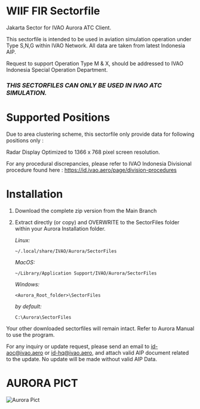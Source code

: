 # WIIF FIR Sectorfile
Jakarta Sector for IVAO Aurora ATC Client.

This sectorfile is intended to be used in aviation simulation operation under Type S,N,G within IVAO Network. All data are taken from latest Indonesia AIP.

Request to support Operation Type M & X, should be addressed to IVAO Indonesia Special Operation Department.

### ***THIS SECTORFILES CAN ONLY BE USED IN IVAO ATC SIMULATION.***

# Supported Positions
Due to area clustering scheme, this sectorfile only provide data for following positions only :

Radar Display Optimized to 1366 x 768 pixel screen resolution.

For any procedural discrepancies, please refer to IVAO Indonesia Divisional procedure found here : https://id.ivao.aero/page/division-procedures

# Installation
1. Download the complete zip version from the Main Branch
2. Extract directly (or copy) and OVERWRITE to the SectorFiles folder within your Aurora Installation folder.
   
   *Linux:*
   
   ```~/.local/share/IVAO/Aurora/SectorFiles```
   
   *MacOS:*
   
   ```~/Library/Application Support/IVAO/Aurora/SectorFiles```
   
   *Windows:*
   
   ```<Aurora_Root_folder>\SectorFiles```
   
   *by default:*
   
   ```C:\Aurora\SectorFiles```

Your other downloaded sectorfiles will remain intact.
Refer to Aurora Manual to use the program.

For any inquiry or update request, please send an email to id-aoc@ivao.aero or id-hq@ivao.aero, and attach valid AIP document related to the update.
No update will be made without valid AIP Data.

# AURORA PICT
<img src="https://cdn.discordapp.com/attachments/1295294396232896512/1385706949458264094/Screenshot_2025-06-21_024215.png?ex=68570ba9&is=6855ba29&hm=3dd54549baaf9d6ee1a73d03ec2bc223cd831a7278c27542997dedc05929a7d2&" alt="Aurora Pict">









